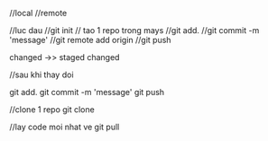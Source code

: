 //local
//remote

//luc dau
//git init // tao 1 repo trong mays
//git add.
//git commit -m 'message'
//git remote add origin <chua remote>
//git push

changed ->> staged changed

//sau khi thay doi

git add.
git commit -m 'message'
git push

//clone 1 repo
git clone

//lay code moi nhat ve
git pull
